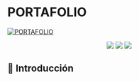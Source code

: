 # PORTAFOLIO

[![PORTAFOLIO](assets/foto_amigo_secreto.JPG)](https://rbtracy.github.io/challenge-amigo-secreto/)

<p align="center">
  <img src="https://img.shields.io/badge/license-Alura-green">
  <img src="https://img.shields.io/badge/status-en_desarrollo-yellow">
  <img src="https://img.shields.io/badge/release_date-marzo-blue">
</p>
   
## 📌 Introducción
